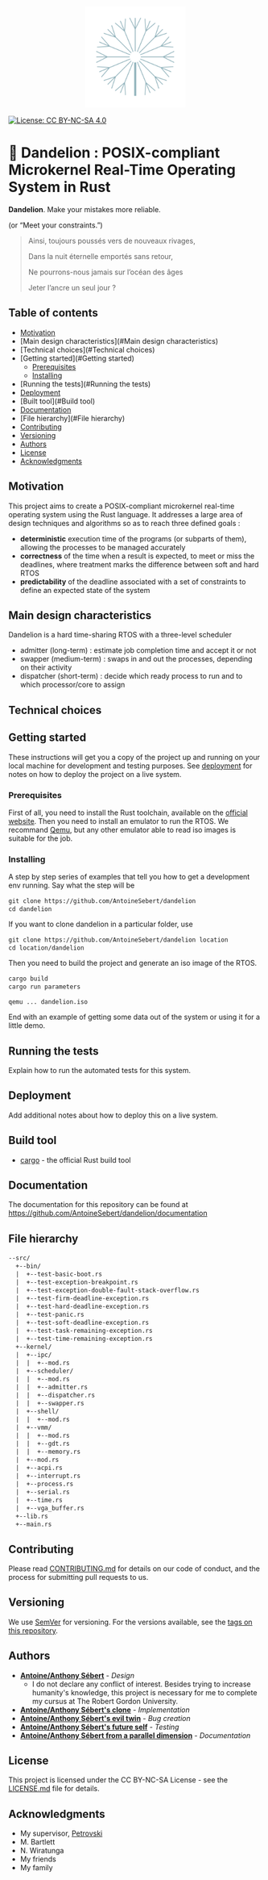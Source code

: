 <p align=center><img src=resources/dandelion_logo.svg alt=Dandelion width=200></p>


[![License: CC BY-NC-SA
4.0](https://img.shields.io/badge/License-CC%20BY--NC--SA%204.0-lightgrey.svg)](https://creativecommons.org/licenses/by-nc-sa/4.0/)

# 🚀 Dandelion : POSIX-compliant Microkernel Real-Time Operating System in Rust

**Dandelion**. Make your mistakes more reliable.

(or “Meet your constraints.”)

> Ainsi, toujours poussés vers de nouveaux rivages,
>
> Dans la nuit éternelle emportés sans retour,
>
> Ne pourrons-nous jamais sur l’océan des âges
>
> Jeter l’ancre un seul jour ?

## Table of contents

- [Motivation](#motivation)
- [Main design characteristics](#Main design characteristics)
- [Technical choices](#Technical choices)
- [Getting started](#Getting started)
  - [Prerequisites](#prerequisites)
  - [Installing](#Installing)
- [Running the tests](#Running the tests)
- [Deployment](#deployment)
- [Built tool](#Build tool)
- [Documentation](#documentation)
- [File hierarchy](#File hierarchy)
- [Contributing](#contributing)
- [Versioning](#versioning)
- [Authors](#authors)
- [License](#license)
- [Acknowledgments](#acknowledgments)

## Motivation

This project aims to create a POSIX-compliant microkernel real-time operating system using the Rust language. It addresses a large area of design techniques and algorithms so as to reach three defined goals  :

- **deterministic** execution time of the programs (or subparts of them), allowing the processes to be managed accurately
- **correctness** of the time when a result is expected, to meet or miss the deadlines, where treatment marks the difference between soft and hard RTOS
- **predictability** of the deadline associated with a set of constraints to define an expected state of the system

## Main design characteristics

Dandelion is a hard time-sharing RTOS with a three-level scheduler
  - admitter (long-term) : estimate job completion time and accept it or not
  - swapper (medium-term) : swaps in and out the processes, depending on their activity
  - dispatcher (short-term) : decide which ready process to run and to which processor/core to assign

## Technical choices

## Getting started

These instructions will get you a copy of the project up and running on your local machine for development and testing purposes. See [deployment](#Deployment) for notes on how to deploy the project on a live system.

### Prerequisites

First of all, you need to install the Rust toolchain, available on the [official website](https://www.rust-lang.org).
Then you need to install an emulator to run the RTOS. We recommand [Qemu](https://www.qemu.org/), but any other emulator able to read iso images is suitable for the job.

### Installing

A step by step series of examples that tell you how to get a development env running.
Say what the step will be

```
git clone https://github.com/AntoineSebert/dandelion
cd dandelion
```

If you want to clone dandelion in a particular folder, use

```
git clone https://github.com/AntoineSebert/dandelion location
cd location/dandelion
```

Then you need to build the project and generate an iso image of the RTOS.

```
cargo build
cargo run parameters
```

```
qemu ... dandelion.iso
```

End with an example of getting some data out of the system or using it for a little demo.

## Running the tests

Explain how to run the automated tests for this system.

## Deployment

Add additional notes about how to deploy this on a live system.

## Build tool

* [cargo](http://www.example.com) - the official Rust build tool

## Documentation

The documentation for this repository can be found at https://github.com/AntoineSebert/dandelion/documentation

## File hierarchy

```
--src/
  +--bin/
  |  +--test-basic-boot.rs
  |  +--test-exception-breakpoint.rs
  |  +--test-exception-double-fault-stack-overflow.rs
  |  +--test-firm-deadline-exception.rs
  |  +--test-hard-deadline-exception.rs
  |  +--test-panic.rs
  |  +--test-soft-deadline-exception.rs
  |  +--test-task-remaining-exception.rs
  |  +--test-time-remaining-exception.rs
  +--kernel/
  |  +--ipc/
  |  |  +--mod.rs
  |  +--scheduler/
  |  |  +--mod.rs
  |  |  +--admitter.rs
  |  |  +--dispatcher.rs
  |  |  +--swapper.rs
  |  +--shell/
  |  |  +--mod.rs
  |  +--vmm/
  |  |  +--mod.rs
  |  |  +--gdt.rs
  |  |  +--memory.rs
  |  +--mod.rs
  |  +--acpi.rs
  |  +--interrupt.rs
  |  +--process.rs
  |  +--serial.rs
  |  +--time.rs
  |  +--vga_buffer.rs
  +--lib.rs
  +--main.rs
```

## Contributing

Please read [CONTRIBUTING.md](CONTRIBUTING.md) for details on our code of conduct, and the process for submitting pull requests to us.

## Versioning

We use [SemVer](http://semver.org/) for versioning. For the versions available, see the [tags on this repository](https://github.com/AntoineSebert/dandelion/tags).

## Authors

* [**Antoine/Anthony Sébert**](https://github.com/AntoineSebert) - *Design*
	* I do not declare any conflict of interest. Besides trying to increase humanity's knowledge, this project is necessary for me to complete my cursus at The Robert Gordon University.
* [**Antoine/Anthony Sébert's clone**](https://github.com/AntoineSebert) - *Implementation*
* [**Antoine/Anthony Sébert's evil twin**](https://github.com/AntoineSebert) - *Bug creation*
* [**Antoine/Anthony Sébert's future self**](https://github.com/AntoineSebert) - *Testing*
* [**Antoine/Anthony Sébert from a parallel dimension**](https://github.com/AntoineSebert) - *Documentation*

## License

This project is licensed under the CC BY-NC-SA License - see the [LICENSE.md](LICENSE.md) file for details.

## Acknowledgments

* My supervisor, [Petrovski](https://orcid.org/0000-0002-0987-2791)
* M. Bartlett
* N. Wiratunga
* My friends
* My family